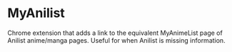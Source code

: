 # MyAnilist
Chrome extension that adds a link to the equivalent MyAnimeList page of Anilist anime/manga pages. 
Useful for when Anilist is missing information.
